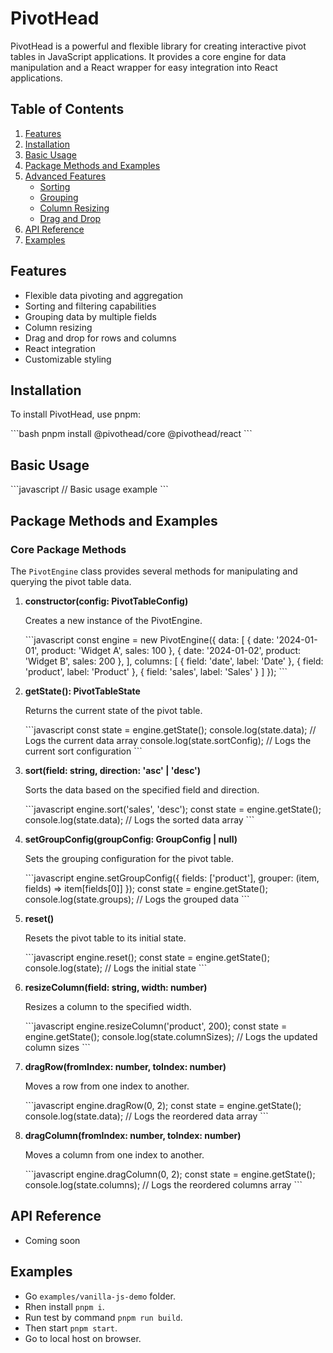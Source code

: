 # PivotHead

PivotHead is a powerful and flexible library for creating interactive pivot tables in JavaScript applications. It provides a core engine for data manipulation and a React wrapper for easy integration into React applications.

## Table of Contents

1. [Features](#features)
2. [Installation](#installation)
3. [Basic Usage](#basic-usage)
4. [Package Methods and Examples](#package-methods-and-examples)
5. [Advanced Features](#advanced-features)
   - [Sorting](#sorting)
   - [Grouping](#grouping)
   - [Column Resizing](#column-resizing)
   - [Drag and Drop](#drag-and-drop)
6. [API Reference](#api-reference)
7. [Examples](#examples)


## Features

- Flexible data pivoting and aggregation
- Sorting and filtering capabilities
- Grouping data by multiple fields
- Column resizing
- Drag and drop for rows and columns
- React integration
- Customizable styling

## Installation

To install PivotHead, use pnpm:

\`\`\`bash
pnpm install @pivothead/core @pivothead/react
\`\`\`

## Basic Usage

\`\`\`javascript
// Basic usage example
\`\`\`

## Package Methods and Examples

### Core Package Methods

The `PivotEngine` class provides several methods for manipulating and querying the pivot table data.

1. **constructor(config: PivotTableConfig)**
   
   Creates a new instance of the PivotEngine.

   \`\`\`javascript
   const engine = new PivotEngine({
     data: [
       { date: '2024-01-01', product: 'Widget A', sales: 100 },
       { date: '2024-01-02', product: 'Widget B', sales: 200 },
     ],
     columns: [
       { field: 'date', label: 'Date' },
       { field: 'product', label: 'Product' },
       { field: 'sales', label: 'Sales' }
     ]
   });
   \`\`\`

2. **getState(): PivotTableState**
   
   Returns the current state of the pivot table.

   \`\`\`javascript
   const state = engine.getState();
   console.log(state.data); // Logs the current data array
   console.log(state.sortConfig); // Logs the current sort configuration
   \`\`\`

3. **sort(field: string, direction: 'asc' | 'desc')**
   
   Sorts the data based on the specified field and direction.

   \`\`\`javascript
   engine.sort('sales', 'desc');
   const state = engine.getState();
   console.log(state.data); // Logs the sorted data array
   \`\`\`

4. **setGroupConfig(groupConfig: GroupConfig | null)**
   
   Sets the grouping configuration for the pivot table.

   \`\`\`javascript
   engine.setGroupConfig({
     fields: ['product'],
     grouper: (item, fields) => item[fields[0]]
   });
   const state = engine.getState();
   console.log(state.groups); // Logs the grouped data
   \`\`\`

5. **reset()**
   
   Resets the pivot table to its initial state.

   \`\`\`javascript
   engine.reset();
   const state = engine.getState();
   console.log(state); // Logs the initial state
   \`\`\`

6. **resizeColumn(field: string, width: number)**
   
   Resizes a column to the specified width.

   \`\`\`javascript
   engine.resizeColumn('product', 200);
   const state = engine.getState();
   console.log(state.columnSizes); // Logs the updated column sizes
   \`\`\`

7. **dragRow(fromIndex: number, toIndex: number)**
   
   Moves a row from one index to another.

   \`\`\`javascript
   engine.dragRow(0, 2);
   const state = engine.getState();
   console.log(state.data); // Logs the reordered data array
   \`\`\`

8. **dragColumn(fromIndex: number, toIndex: number)**
   
   Moves a column from one index to another.

   \`\`\`javascript
   engine.dragColumn(0, 2);
   const state = engine.getState();
   console.log(state.columns); // Logs the reordered columns array
   \`\`\`


## API Reference
- Coming soon

## Examples
- Go `examples/vanilla-js-demo` folder.
- Rhen install `pnpm i`.
- Run test by command `pnpm run build`.
- Then start `pnpm start`.
- Go to local host on browser.



